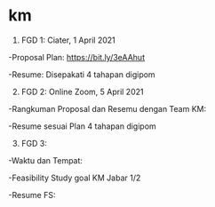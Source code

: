 # km

1. FGD 1:  Ciater, 1 April 2021

-Proposal Plan: https://bit.ly/3eAAhut

-Resume: Disepakati 4 tahapan digipom

2. FGD 2: Online Zoom, 5 April 2021

-Rangkuman Proposal dan Resemu dengan Team KM: 

-Resume sesuai Plan 4 tahapan digipom


3. FGD 3:

-Waktu dan Tempat: 

-Feasibility Study goal KM Jabar 1/2

-Resume FS: 
